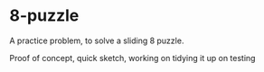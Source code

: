 # 8-puzzle
A practice problem, to solve a sliding 8 puzzle.

Proof of concept, quick sketch, working on tidying it up on testing

